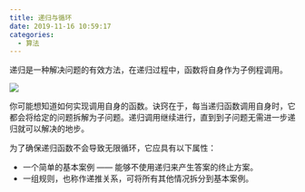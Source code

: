 ```yaml
---
title: 递归与循环
date: 2019-11-16 10:59:17
categories:
  - 算法
---
```


递归是一种解决问题的有效方法，在递归过程中，函数将自身作为子例程调用。

![](https://static.skynian.cn/20191116203915.png)

你可能想知道如何实现调用自身的函数。诀窍在于，每当递归函数调用自身时，它都会将给定的问题拆解为子问题。递归调用继续进行，直到到子问题无需进一步递归就可以解决的地步。

为了确保递归函数不会导致无限循环，它应具有以下属性：

- 一个简单的基本案例 —— 能够不使用递归来产生答案的终止方案。
- 一组规则，也称作递推关系，可将所有其他情况拆分到基本案例。
